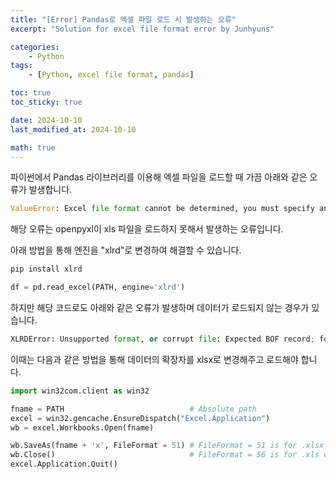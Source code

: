 ```yaml
---
title: "[Error] Pandas로 엑셀 파일 로드 시 발생하는 오류"
excerpt: "Solution for excel file format error by Junhyuns"

categories:
    - Python
tags:
    - [Python, excel file format, pandas]

toc: true
toc_sticky: true

date: 2024-10-10
last_modified_at: 2024-10-10

math: true
---
```


파이썬에서 Pandas 라이브러리를 이용해 엑셀 파일을 로드할 때 가끔 아래와 같은 오류가 발생합니다.

```python
ValueError: Excel file format cannot be determined, you must specify an engine manually.
```

해당 오류는 openpyxl이 xls 파일을 로드하지 못해서 발생하는 오류입니다.

아래 방법을 통해 엔진을 "xlrd"로 변경하여 해결할 수 있습니다.

```python
pip install xlrd

df = pd.read_excel(PATH, engine='xlrd')
```

하지만 해당 코드로도 아래와 같은 오류가 발생하며 데이터가 로드되지 않는 경우가 있습니다.

```python
XLRDError: Unsupported format, or corrupt file: Expected BOF record; found b'\r\n\r\n\r\n\r\n'
```

이때는 다음과 같은 방법을 통해 데이터의 확장자를 xlsx로 변경해주고 로드해야 합니다.

```python
import win32com.client as win32

fname = PATH                            # Absolute path
excel = win32.gencache.EnsureDispatch("Excel.Application")
wb = excel.Workbooks.Open(fname)

wb.SaveAs(fname + 'x', FileFormat = 51) # FileFormat = 51 is for .xlsx extension
wb.Close()                              # FileFormat = 56 is for .xls extension
excel.Application.Quit()
```